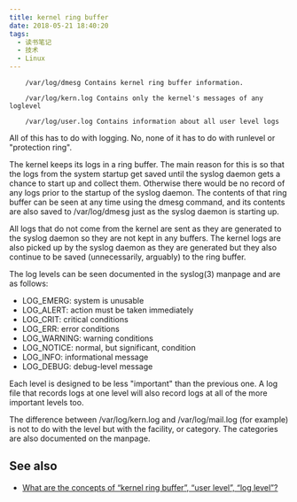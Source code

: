 ```yaml
---
title: kernel ring buffer
date: 2018-05-21 18:40:20
tags:
  - 读书笔记
  - 技术
  - Linux
---
```


```
	/var/log/dmesg Contains kernel ring buffer information.

	/var/log/kern.log Contains only the kernel's messages of any loglevel

	/var/log/user.log Contains information about all user level logs
```

All of this has to do with logging. No, none of it has to do with runlevel or "protection ring".

The kernel keeps its logs in a ring buffer. The main reason for this is so that the logs from the system startup get saved until the syslog daemon gets a chance to start up and collect them. Otherwise there would be no record of any logs prior to the startup of the syslog daemon. The contents of that ring buffer can be seen at any time using the dmesg command, and its contents are also saved to /var/log/dmesg just as the syslog daemon is starting up.

All logs that do not come from the kernel are sent as they are generated to the syslog daemon so they are not kept in any buffers. The kernel logs are also picked up by the syslog daemon as they are generated but they also continue to be saved (unnecessarily, arguably) to the ring buffer.

The log levels can be seen documented in the syslog(3) manpage and are as follows:


* LOG_EMERG: system is unusable
* LOG_ALERT: action must be taken immediately
* LOG_CRIT: critical conditions
* LOG_ERR: error conditions
* LOG_WARNING: warning conditions
* LOG_NOTICE: normal, but significant, condition
* LOG_INFO: informational message
* LOG_DEBUG: debug-level message


Each level is designed to be less "important" than the previous one. A log file that records logs at one level will also record logs at all of the more important levels too.

The difference between /var/log/kern.log and /var/log/mail.log (for example) is not to do with the level but with the facility, or category. The categories are also documented on the manpage.

See also
--------


* [What are the concepts of “kernel ring buffer”, “user level”, “log level”?](https://unix.stackexchange.com/questions/198178/what-are-the-concepts-of-kernel-ring-buffer-user-level-log-level)
